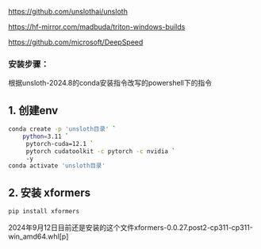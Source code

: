 https://github.com/unslothai/unsloth<p>
https://hf-mirror.com/madbuda/triton-windows-builds<p>
https://github.com/microsoft/DeepSpeed<p>

### 安装步骤：
根据unsloth-2024.8的conda安装指令改写的powershell下的指令<p>
## 1. 创建env
```bash
conda create -p 'unsloth目录' `
    python=3.11 `
     pytorch-cuda=12.1 `
     pytorch cudatoolkit -c pytorch -c nvidia `
     -y
conda activate 'unsloth目录'
```
## 2. 安装 xformers 
```bash
pip install xformers
```
2024年9月12日目前还是安装的这个文件xformers-0.0.27.post2-cp311-cp311-win_amd64.whl[p]
